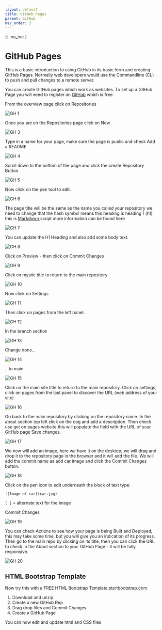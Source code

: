 ```yaml
---
layout: default
title: GitHub Pages
parent: GitHub
nav_order: 3
---
```


{: .no_toc }

# GitHub Pages

This is a basic introduction to using GitHub in its basic form and creating GitHub Pages. Normally web developers would use the Commandline (CL) to push and pull changes to a remote server.

You can create GitHub pages which work as websites. To set up a GitHub Page you will need to register on [GitHub](https://github.com/) which is free.

From the overview page click on Repositories

![GH 1](images/gh_pages_1.png)

Once you are on the Repositories page click on New

![GH 3](images/gh_pages_3.png)

Type in a name for your page, make sure the page is public and check Add a README

![GH 4](images/gh_pages_4.png)

Scroll down to the bottom of the page and click the create Repository Button

![GH 5](images/gh_pages_5.png)

Now click on the pen tool to edit.

![GH 6](images/gh_pages_6.png)

The page title will be the same as the name you called your repository we need to change that the hash symbol means this heading is heading 1 (h1) this is [Markdown ](https://github.com/adam-p/markdown-here/wiki/Markdown-Cheatsheet)script more information can be found here

![GH 7](images/gh_pages_7.png)

You can update the H1 Heading and also add some body text.

![GH 8](images/gh_pages_8.png)

Click on Preview - then click on Commit Changes

![GH 9](images/gh_pages_9.png)

Click on mysite title to return to the main repository.

![GH 10](images/gh_pages_10.png)

Now click on Settings

![GH 11](images/gh_pages_11.png)

Then click on pages from the left panel.

![GH 12](images/gh_pages_12.png)

In the branch section

![GH 13](images/gh_pages_13.png)

Change none...

![GH 14](images/gh_pages_14.png)

...to main

![GH 15](images/gh_pages_15.png)

Click on the main site title to return to the main repository. Click on settings, click on pages from the last panel to discover the URL (web address of your site)

![GH 16](images/git_1.gif)

Go back to the main repository by clicking on the repository name. In the about section top left click on the cog and add a description. Then check use get on pages website this will populate the field with the URL of your GitHub page Save changes.

![GH 17](images/git_2.gif)

We now will add an image, here we have it on the desktop, we will drag and drop it to the repository page in the browser and it will add the file. We will add the commit name as add car image and click the Commit Changes button.

![GH 18](images/git_3.gif)

Click on the pen icon to edit underneath the block of text type:

`![Image of car](car.jpg)`

`[ ]` = alternate text for the image

Commit Changes

![GH 19](images/git_4.gif)

You can check Actions to see how your page is being Built and Deployed, this may take some time, but you will give you an indication of its progress. Then go to the main repo by clicking on its title, then you can click the URL to check in the About section to your GitHub Page - it will be fully responsive.

![GH 20](images/git_5.gif)

## HTML Bootstrap Template

Now try this with a FREE HTML Bootstrap Template:[startbootstrap.com](https://startbootstrap.com/)

1. Download and unzip 
1. Create a new GitHub Rep
1. Drag drop files and Commit Changes
1. Create a GitHub Page

You can now edit and update html and CSS files


